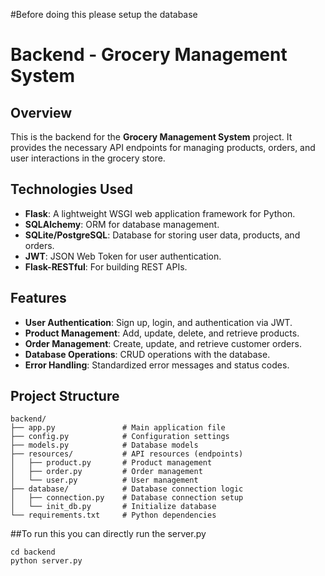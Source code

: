 #Before doing this please setup the database 

# Backend - Grocery Management System

## Overview
This is the backend for the **Grocery Management System** project. It provides the necessary API endpoints for managing products, orders, and user interactions in the grocery store.

## Technologies Used
- **Flask**: A lightweight WSGI web application framework for Python.
- **SQLAlchemy**: ORM for database management.
- **SQLite/PostgreSQL**: Database for storing user data, products, and orders.
- **JWT**: JSON Web Token for user authentication.
- **Flask-RESTful**: For building REST APIs.

## Features
- **User Authentication**: Sign up, login, and authentication via JWT.
- **Product Management**: Add, update, delete, and retrieve products.
- **Order Management**: Create, update, and retrieve customer orders.
- **Database Operations**: CRUD operations with the database.
- **Error Handling**: Standardized error messages and status codes.

## Project Structure

```plaintext
backend/
├── app.py               # Main application file
├── config.py            # Configuration settings
├── models.py            # Database models
├── resources/           # API resources (endpoints)
│   ├── product.py       # Product management
│   ├── order.py         # Order management
│   └── user.py          # User management
├── database/            # Database connection logic
│   ├── connection.py    # Database connection setup
│   └── init_db.py       # Initialize database
└── requirements.txt     # Python dependencies
```
##To run this you can directly run the server.py 
```
cd backend
python server.py
```
